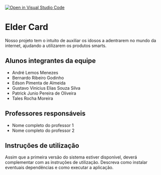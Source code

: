 [![Open in Visual Studio Code](https://classroom.github.com/assets/open-in-vscode-718a45dd9cf7e7f842a935f5ebbe5719a5e09af4491e668f4dbf3b35d5cca122.svg)](https://classroom.github.com/online_ide?assignment_repo_id=10868969&assignment_repo_type=AssignmentRepo)
# Elder Card
Nosso projeto tem o intuito de auxiliar os idosos a adentrarem no mundo da internet, ajudando a utilizarem os produtos smarts.

## Alunos integrantes da equipe

* André Lemos Menezes
* Bernardo Ribeiro Godinho
* Edson Pimenta de Almeida
* Gustavo Vinicius Elias Souza Silva
* Patrick Junio Pereira de Oliveira
* Tales Rocha Moreira

## Professores responsáveis

* Nome completo do professor 1
* Nome completo do professor 2

## Instruções de utilização

Assim que a primeira versão do sistema estiver disponível, deverá complementar com as instruções de utilização. Descreva como instalar eventuais dependências e como executar a aplicação.
